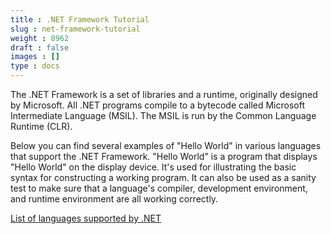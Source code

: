 ```yaml
---
title : .NET Framework Tutorial
slug : net-framework-tutorial
weight : 8962
draft : false
images : []
type : docs
---
```


The .NET Framework is a set of libraries and a runtime, originally designed by Microsoft. All .NET programs compile to a bytecode called Microsoft Intermediate Language (MSIL). The MSIL is run by the Common Language Runtime (CLR).

Below you can find several examples of "Hello World" in various languages that support the .NET Framework. "Hello World" is a program that displays "Hello World" on the display device. It's used for illustrating the basic syntax for constructing a working program. It can also be used as a sanity test to make sure that a language's compiler, development environment, and runtime environment are all working correctly.

[List of languages supported by .NET](https://en.wikipedia.org/wiki/List_of_CLI_languages)

